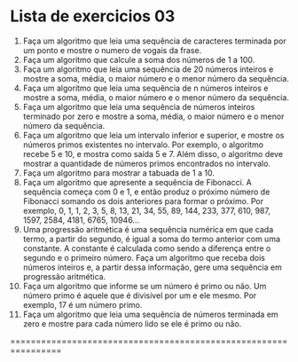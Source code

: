 Lista de exercicios 03
================================================================

1.	Faça um algoritmo que leia uma sequência de caracteres terminada por um ponto e mostre o numero de vogais da frase.
2.	Faça um algoritmo que calcule a soma dos números de 1 a 100.
3.	Faça um algoritmo que leia uma sequência de 20 números inteiros e mostre a soma, média, o maior número e o menor número da sequência.
4.	Faça um algoritmo que leia uma sequência de n números inteiros e mostre a soma, média, o maior número e o menor número da sequência.
5.	Faça um algoritmo que leia uma sequência de números inteiros terminado por zero e mostre a soma, média, o maior número e o menor número da sequência.
6.	Faça um algoritmo que leia um intervalo inferior e superior, e mostre os números primos existentes no intervalo. Por exemplo, o algoritmo recebe 5 e 10, e mostra como saída 5 e 7. Além disso, o algoritmo deve mostrar a quantidade de números primos encontrados no intervalo.
7.	Faça um algoritmo para mostrar a tabuada de 1 a 10.
8.	Faça um algoritmo que apresente a sequência de Fibonacci. A sequência começa com 0 e 1, e então produz o próximo número de Fibonacci somando os dois anteriores para formar o próximo. Por exemplo, 0, 1, 1, 2, 3, 5, 8, 13, 21, 34, 55, 89, 144, 233, 377, 610, 987, 1597, 2584, 4181, 6765, 10946...
9.	Uma progressão aritmética é uma sequência numérica em que cada termo, a partir do segundo, é igual a soma do termo anterior com uma constante. A constante é calculada como sendo a diferença entre o segundo e o primeiro número. Faça um algoritmo que receba dois números inteiros e, a partir dessa informação, gere uma sequência em progressão aritmética.
10.	Faça um algoritmo que informe se um número é primo ou não. Um número primo é aquele que é divisível por um e ele mesmo. Por exemplo, 17 é um número primo.
11.	Faça um algoritmo que leia uma sequência de números terminada em zero e mostre para cada número lido se ele é primo ou não. 

================================================================
